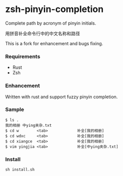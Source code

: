 # zsh-pinyin-completion

Complete path by acronym of pinyin initials.

用拼音补全命令行中的中文名称和路径

This is a fork for enhancement and bugs fixing.

### Requirements

- Rust
- Zsh

### Enhancement

Written with rust and support fuzzy pinyin completion.

### Sample

    $ ls .
    我的相册 中ying夹杂.txt
    $ cd w        <tab>             补全[我的相册]
    $ cd wdxc     <tab>             补全[我的相册]
    $ cd xiangce  <tab>             补全[我的相册]
    $ vim yingjia <tab>             补全[中ying夹杂.txt]

### Install

    sh install.sh

